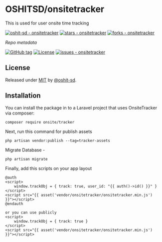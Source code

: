 # OSHITSD/onsitetracker
This is used for user onsite time tracking


[![oshit-sd - onsitetracker](https://img.shields.io/static/v1?label=oshit-sd&message=onsitetracker&color=blue&logo=github)](https://github.com/oshit-sd/onsitetracker "Go to GitHub repo")
[![stars - onsitetracker](https://img.shields.io/github/stars/oshit-sd/onsitetracker?style=social)](https://github.com/oshit-sd/onsitetracker)
[![forks - onsitetracker](https://img.shields.io/github/forks/oshit-sd/onsitetracker?style=social)](https://github.com/oshit-sd/onsitetracker)


_Repo metadata_


[![GitHub tag](https://img.shields.io/github/tag/oshit-sd/onsitetracker?include_prereleases=&sort=semver&color=blue)](https://github.com/oshit-sd/onsitetracker/releases/)
[![License](https://img.shields.io/badge/License-MIT-blue)](#license)
[![issues - onsitetracker](https://img.shields.io/github/issues/oshit-sd/onsitetracker)](https://github.com/oshit-sd/onsitetracker/issues)

## License

Released under [MIT](/LICENSE) by [@oshit-sd](https://github.com/oshit-sd).

## Installation

You can install the package in to a Laravel project that uses OnsiteTracker via composer:

```bash
composer require onsite/tracker
```

Next, run this command for publish assets

```console
php artisan vendor:publish --tag=tracker-assets
```

Migrate Database -
```console
php artisan migrate
```

Finally, add this scripts on your app layout

```
@auth
<script>
    window.trackObj = { track: true, user_id: "{{ auth()->id() }}" }
</script>
<script src="{{ asset('vendor/onsitetracker/onsitetracker.min.js') }}"></script>
@endauth

or you can use publicly
<script>
    window.trackObj = { track: true }
</script>
<script src="{{ asset('vendor/onsitetracker/onsitetracker.min.js') }}"></script>
```
